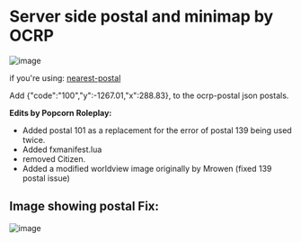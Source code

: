 # Server side postal and minimap by OCRP


![image](https://github.com/alberttheprince/postal_map/assets/85725579/333f9b09-9158-4314-81dc-01765beab7f1)


if  you're using:  [nearest-postal](https://github.com/DevBlocky/nearest-postal)

Add {"code":"100","y":-1267.01,"x":288.83}, to the ocrp-postal json postals.


**Edits by Popcorn Roleplay:**

- Added postal 101 as a replacement for the error of postal 139 being used twice.
- Added fxmanifest.lua
- removed Citizen.
- Added a modified worldview image originally by Mrowen (fixed 139 postal issue)

## Image showing postal Fix:

![image](https://github.com/alberttheprince/postal_map/assets/85725579/c7874e46-5563-4dda-a0a8-16787a7bc5f3)
